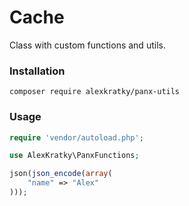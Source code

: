 # Cache

Class with custom functions and utils.

### Installation

`composer require alexkratky/panx-utils`

### Usage

```php
require 'vendor/autoload.php';

use AlexKratky\PanxFunctions;

json(json_encode(array(
    "name" => "Alex"
)));
```